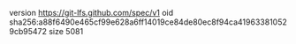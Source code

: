 version https://git-lfs.github.com/spec/v1
oid sha256:a88f6490e465cf99e628a6ff14019ce84de80ec8f94ca419633810529cb95472
size 5081
